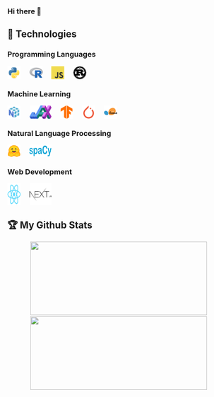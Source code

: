 ### Hi there 👋
## 🔮 Technologies
### Programming Languages
<div style="display:flex;" align="center">
<img src="https://raw.githubusercontent.com/devicons/devicon/master/icons/python/python-original.svg" width="30"/> 
&nbsp&nbsp&nbsp&nbsp&nbsp
<img src="https://raw.githubusercontent.com/devicons/devicon/master/icons/r/r-original.svg" width="30"/>
&nbsp&nbsp&nbsp&nbsp&nbsp
<img src="https://raw.githubusercontent.com/devicons/devicon/master/icons/javascript/javascript-original.svg" width="30"/>
&nbsp&nbsp&nbsp&nbsp&nbsp
<img src="https://raw.githubusercontent.com/devicons/devicon/master/icons/rust/rust-plain.svg" width="30"/>
</div>

### Machine Learning
<div style="display:flex;" align="center">
<img src="images/numpylogo.png" width="30"/> 
&nbsp&nbsp&nbsp&nbsp&nbsp
<img src="images\jax_logo_250px.webp" width="50"/>
&nbsp&nbsp&nbsp&nbsp&nbsp
<img src="https://raw.githubusercontent.com/devicons/devicon/master/icons/tensorflow/tensorflow-original.svg" width="30"/>
&nbsp&nbsp&nbsp&nbsp&nbsp
<img src="https://raw.githubusercontent.com/devicons/devicon/master/icons/pytorch/pytorch-original.svg" width="30"/>
&nbsp&nbsp&nbsp&nbsp&nbsp
<img src="images/sklearn-logo.png" width="30"/>
</div>

### Natural Language Processing
<div style="display:flex;" align="center">
<img src="images/huggingface_logo-noborder.svg" width="30"/> 
&nbsp&nbsp&nbsp&nbsp&nbsp
<img src="images\SpaCy_logo.svg" width="50"/>
</div>

### Web Development
<div style="display:flex;" align="center">
<img src="https://raw.githubusercontent.com/devicons/devicon/master/icons/react/react-original.svg" width="30"/>
&nbsp&nbsp&nbsp&nbsp&nbsp
<img src="https://raw.githubusercontent.com/devicons/devicon/master/icons/nextjs/nextjs-original-wordmark.svg" width="50"/>
</div>

## 🏆 My Github Stats

<div align="center">
<img src="https://github-readme-stats.vercel.app/api?username=mmhamdy&show_icons=true&theme=radical" width="400" height="166"/>
<img src="https://github-readme-stats.vercel.app/api/top-langs/?username=mmhamdy&layout=compact&theme=radical&hide=html,css,scss,jupyter%20notebook,matlab,tex,smarty&langs_count=4" width="400" height="166"/>
</div>

<!--
**mmhamdy/mmhamdy** is a ✨ _special_ ✨ repository because its `README.md` (this file) appears on your GitHub profile.

Here are some ideas to get you started:

- 🔭 I’m currently working on ...
- 🌱 I’m currently learning ...
- 👯 I’m looking to collaborate on ...
- 🤔 I’m looking for help with ...
- 💬 Ask me about ...
- 📫 How to reach me: ...
- 😄 Pronouns: ...
- ⚡ Fun fact: ...

[![trophy](https://github-profile-trophy.vercel.app/?username=mmhamdy&column=9&theme=onedark)](https://github.com/mmhamdy)
-->
